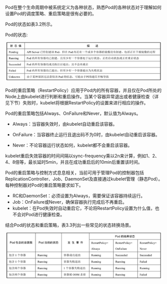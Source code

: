 
<!-- @import "[TOC]" {cmd="toc" depthFrom=1 depthTo=6 orderedList=false} -->

<!-- code_chunk_output -->



<!-- /code_chunk_output -->

Pod在整个生命周期中被系统定义为各种状态，熟悉Pod的各种状态对于理解如何设置Pod的调度策略、重启策略是很有必要的。

Pod的状态如表3.2所示。

Pod的状态:

![2019-08-26-11-03-40.png](./images/2019-08-26-11-03-40.png)

Pod的重启策略（RestartPolicy）应用于Pod内的所有容器，并且仅在Pod所处的Node上由kubelet进行判断和重启操作。当某个容器异常退出或者健康检查（详见下节）失败时，kubelet将根据RestartPolicy的设置来进行相应的操作。

Pod的重启策略包括Always、OnFailure和Never，默认值为Always。

- Always：当容器失效时，由kubelet自动重启该容器。

- OnFailure：当容器终止运行且退出码不为0时，由kubelet自动重启该容器。

- Never：不论容器运行状态如何，kubelet都不会重启该容器。

kubelet重启失效容器的时间间隔以sync\-frequency乘以2n来计算，例如1、2、4、8倍等，最长延时5min，并且在成功重启后的10min后重置该时间。

Pod的重启策略与控制方式息息相关，当前可用于管理Pod的控制器包括ReplicationController、Job、DaemonSet及直接通过kubelet管理（静态Pod）。每种控制器对Pod的重启策略要求如下。

- RC和DaemonSet：必须设置为Always，需要保证该容器持续运行。
- Job：OnFailure或Never，确保容器执行完成后不再重启。
- kubelet：在Pod失效时自动重启它，不论将RestartPolicy设置为什么值，也不会对Pod进行健康检查。

结合Pod的状态和重启策略，表3.3列出一些常见的状态转换场景。

![2019-08-26-11-08-52.png](./images/2019-08-26-11-08-52.png)